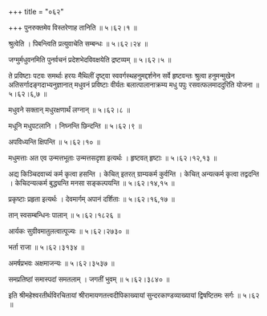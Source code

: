 +++
title = "०६२"

+++
पुनरुक्तमेव विस्तरेणाह तानिति  ॥  ५।६२।१  ॥   

  

श्रुत्वेति । पिबन्त्विति प्रत्युवाचेति सम्बन्धः  ॥  ५।६२।२४  ॥   

  

जग्मुर्मधुवनमिति पुनर्वचनं प्रदेशभेदविवक्षयेति द्रष्टव्यम्  ॥  ५।६२।५  ॥   

  

ते प्रविष्टाः पटवः समर्थाः हरयः मैथिलीं दृष्ट्वा स्ववर्गस्थहनुमद्दर्शनेन सर्वे हृष्टवन्तः श्रुत्वा हनुमन्मुखेन अतिसर्गादङ्गदाभ्यनुज्ञानात् मधुवनं प्रविष्टाः वीर्यतः बलात्पालानाक्रम्य मधु पपुः रसवत्फलमाददुरिति योजना  ॥  ५।६२।६,७  ॥   

  

मधुवने सक्तान् मधुरक्षणार्थं लग्नान्  ॥  ५।६२।८  ॥   

  

मधूनि मधुपटलानि । निघ्नन्ति छिन्दन्ति  ॥  ५।६२।९  ॥   

  

अपविध्यन्ति क्षिपन्ति  ॥  ५।६२।१०  ॥   

  

मधुमत्ताः अत एव उन्मत्तभूताः उन्मत्तसदृशा इत्यर्थः । हृष्टवत् हृष्टाः  ॥  ५।६२।१२,१३  ॥   

  

अद्य किञ्चिदवाच्यं कर्म कृत्वा हसन्ति । केचित् इतरत् ग्राम्यकर्म कुर्वन्ति । केचित् अन्यत्कर्म कृत्वा तद्वदन्ति । केचिदन्यत्कर्म बुद्ध्यन्ति मनसा सङ्कल्पयन्ति  ॥  ५।६२।१४,१५  ॥   

  

प्रकृष्टाः प्रहृता इत्यर्थः । देवमार्गम् अपानं दर्शिताः  ॥  ५।६२।१६,१७  ॥   

  

तान् स्वसम्बन्धिनः पालान्  ॥  ५।६२।१८२६  ॥   

  

आर्यकः सुग्रीवमातुलत्वात्पूज्यः  ॥  ५।६२।२७३०  ॥   

  

भर्ता राजा  ॥  ५।६२।३१३४  ॥   

  

अमर्षप्रभवः अक्षमाजन्यः  ॥  ५।६२।३५३७  ॥   

  

समप्रतिष्ठां समास्पदां समतलाम् । जगतीं भुवम्  ॥  ५।६२।३८४०  ॥   

  

इति श्रीमहेश्वरतीर्थविरचितायां श्रीरामायणतत्त्वदीपिकाख्यायां सुन्दरकाण्डव्याख्यायां द्विषष्टितमः सर्गः  ॥  ५।६२  ॥   

  

